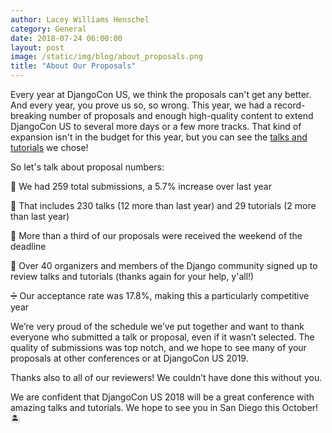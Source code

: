 ```yaml
---
author: Lacey Williams Henschel
category: General
date: 2018-07-24 06:00:00
layout: post
image: /static/img/blog/about_proposals.png
title: "About Our Proposals"
---
```


Every year at DjangoCon US, we think the proposals can't get any better. And every year, you prove us so, so wrong. This year, we had a record-breaking number of proposals and enough high-quality content to extend DjangoCon US to several more days or a few more tracks. That kind of expansion isn't in the budget for this year, but you can see the [talks and tutorials](https://2018.djangocon.us/news/announcing-our-program/) we chose!

So let's talk about proposal numbers:

:pencil: We had 259 total submissions, a 5.7% increase over last year

:microphone: That includes 230 talks (12 more than last year) and 29 tutorials (2 more than last year)

:date: More than a third of our proposals were received the weekend of the deadline

:eyes: Over 40 organizers and members of the Django community signed up to review talks and tutorials (thanks again for your help, y'all!)

:heavy_division_sign: Our acceptance rate was 17.8%, making this a particularly competitive year

We’re very proud of the schedule we’ve put together and want to thank everyone who submitted a talk or proposal, even if it wasn’t selected. The quality of submissions was top notch, and we hope to see many of your proposals at other conferences or at DjangoCon US 2019.

Thanks also to all of our reviewers! We couldn’t have done this without you.

We are confident that DjangoCon US 2018 will be a great conference with amazing talks and tutorials. We hope to see you in San Diego this October! :desert_island:
